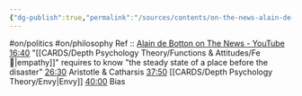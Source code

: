 ```yaml
---
{"dg-publish":true,"permalink":"/sources/contents/on-the-news-alain-de-botton/","noteIcon":"","created":"2023-04-08T13:48:00.511+02:00","updated":"2023-04-08T13:52:45.498+02:00"}
---
```


#on/politics #on/philosophy 
Ref :: [Alain de Botton on The News - YouTube](https://www.youtube.com/watch?v=SNr-AoFLjok&t=3s)
[16:40](https://www.youtube.com/watch?v=SNr-AoFLjok&t=1000s) "[[CARDS/Depth Psychology Theory/Functions & Attitudes/Fe 💉\|empathy]]" requires to know "the steady state of a place before the disaster" 
[26:30](https://www.youtube.com/watch?v=SNr-AoFLjok&t=1590s) Aristotle & Catharsis 
[37:50](https://www.youtube.com/watch?v=SNr-AoFLjok&t=2270s) [[CARDS/Depth Psychology Theory/Envy\|Envy]] 
[40:00](https://www.youtube.com/watch?v=SNr-AoFLjok&t=2400s) Bias
